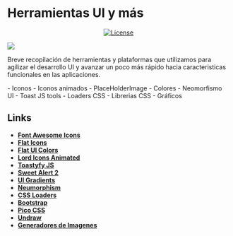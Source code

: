 # Herramientas UI y más

<p align="center">
<a href="https://packagist.org/packages/laravel/framework"><img src="https://img.shields.io/packagist/l/laravel/framework" alt="License"></a>
</p>

![](https://somosnet.com/coders.gif)
<p>
Breve recopilación de herramientas y plataformas que utilizamos para agilizar el desarrollo UI y avanzar un poco más rápido hacia caracteristicas funcionales en las aplicaciones.
</p>
- Iconos
- Iconos animados
- PlaceHolderImage
- Colores
- Neomorfismo UI
- Toast JS tools
- Loaders CSS
- Librerias CSS
- Gráficos

## Links
- **[Font Awesome Icons](https://fontawesome.com/icons)**
- **[Flat Icons](https://www.flaticon.com/)**
- **[Flat UI Colors](https://flatuicolors.com/)**
- **[Lord Icons Animated](https://lordicon.com/icons)**
- **[Toastyfy JS](https://apvarun.github.io/toastify-js/)**
- **[Sweet Alert 2](https://sweetalert2.github.io/#examples)**
- **[UI Gradients](https://uigradients.com/)**
- **[Neumorphism](https://neumorphism.io/)**
- **[CSS Loaders](https://cssloaders.github.io/)**
- **[Bootstrap](https://getbootstrap.com/)**
- **[Pico CSS](https://picocss.com/)**
- **[Undraw](undraw.co/illustrations)**
- **[Generadores de Imagenes](https://loremipsum.io/21-of-the-best-placeholder-image-generators/)**



